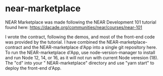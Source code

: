 # near-marketplace
NEAR Marketplace was made following the NEAR Development 101 tutorial found here:
https://dacade.org/communities/near/courses/near-101

I wrote the contract, following the demos, and most of the front-end code was provided by the tutorial.
I have combined the NEAR-marketplace-contract and the NEAR-marketplace d'App into a single git repository here. 
To run the  NEAR-marketplace d'App, use node-version-manager to install and run Node 12, 14, or 16, as it will not run with current Node veresion (18). The "cd" into your " NEAR-marketplace" directory and use "yarn start" to deploy the front-end d'App.

